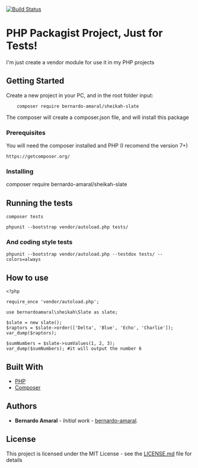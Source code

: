 [![Build Status](https://travis-ci.org/bernardo-amaral/sheikah-slate.svg?branch=master)](https://travis-ci.org/bernardo-amaral/sheikah-slate)

# PHP Packagist Project, Just for Tests!

I'm just create a vendor module for use it in my PHP projects

## Getting Started

Create a new project in your PC, and in the root folder input:

```
    composer require bernardo-amaral/sheikah-slate
```

The composer will create a composer.json file, and will install this package

### Prerequisites

You will need the composer installed and PHP (I recomend the version 7+)

```
https://getcomposer.org/
```

### Installing

composer require bernardo-amaral/sheikah-slate

## Running the tests

```
composer tests

phpunit --bootstrap vendor/autoload.php tests/
```

### And coding style tests

```
phpunit --bootstrap vendor/autoload.php --testdox tests/ --colors=always
```

## How to use

```
<?php

require_once 'vendor/autoload.php';

use bernardoamaral\sheikah\Slate as slate;

$slate = new slate();
$raptors = $slate->order(['Delta', 'Blue', 'Echo', 'Charlie']);
var_dump($raptors);

$sumNumbers = $slate->sumValues(1, 2, 3);
var_dump($sumNumbers); #it will output the number 6
```

## Built With

* [PHP](http://php.net/manual/pt_BR/intro-whatis.php)
* [Composer](https://getcomposer.org/)

## Authors

* **Bernardo Amaral** - *Initial work* - [bernardo-amaral](https://github.com/bernardo-amaral).

## License

This project is licensed under the MIT License - see the [LICENSE.md](LICENSE.md) file for details
